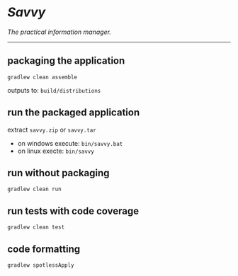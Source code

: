 # *Savvy*
*The practical information manager.*


---

## packaging the application
`gradlew clean assemble`

outputs to: `build/distributions`

## run the packaged application
extract `savvy.zip` or `savvy.tar`

- on windows execute: `bin/savvy.bat`
- on linux execte: `bin/savvy`

## run without packaging
`gradlew clean run`

## run tests with code coverage
`gradlew clean test`

## code formatting
`gradlew spotlessApply`
